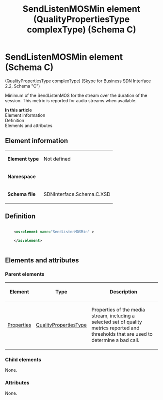 ﻿---
title: SendListenMOSMin element (QualityPropertiesType complexType) (Schema C)
description: An overview of the SendListenMOSMin element (QualityPropertiesType complexType) (Schema C).
TOCTitle: SendListenMOSMin element
ms:assetid: 2794c5ef-43f5-07ea-49b2-d8ec03558323
ms:mtpsurl: https://msdn.microsoft.com/library/Mt404849(v=office.16)
ms:contentKeyID: 68250761
ms.date: 08/24/2015
mtps_version: v=office.16
dev_langs:
- xml
---

# SendListenMOSMin element (Schema C)

(QualityPropertiesType complexType) (Skype for Business SDN Interface 2.2, Schema "C")

Minimum of the SendListenMOS for the stream over the duration of the session. This metric is reported for audio streams when available.

**In this article**  
Element information  
Definition  
Elements and attributes  

## Element information

<table>
<colgroup>
<col />
<col />
</colgroup>
<tbody>
<tr class="odd">
<td><p><strong>Element type</strong></p></td>
<td><p>Not defined</p></td>
</tr>
<tr class="even">
<td><p><strong>Namespace</strong></p></td>
<td><p></p></td>
</tr>
<tr class="odd">
<td><p><strong>Schema file</strong></p></td>
<td><p>SDNInterface.Schema.C.XSD</p></td>
</tr>
</tbody>
</table>


## Definition

```xml

    <xs:element name="SendListenMOSMin" >
    
    </xs:element>
  
```

## Elements and attributes

### Parent elements

<table>
<colgroup>
<col />
<col />
<col />
</colgroup>
<thead>
<tr class="header">
<th><p>Element</p></th>
<th><p>Type</p></th>
<th><p>Description</p></th>
</tr>
</thead>
<tbody>
<tr class="odd">
<td><p><a href="properties-element-qualitytype-complextype-skype-for-business-sdn-interface-2-2-schema-c.md">Properties</a></p></td>
<td><p><a href="qualitypropertiestype-complextype-skype-for-business-sdn-interface-2-2-schema-c.md">QualityPropertiesType</a></p></td>
<td><p>Properties of the media stream, including a selected set of quality metrics reported and thresholds that are used to determine a bad call.</p></td>
</tr>
</tbody>
</table>


### Child elements

None.

### Attributes

None.


